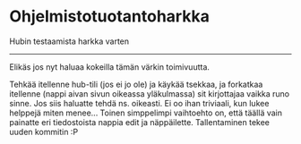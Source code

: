 Ohjelmistotuotantoharkka
========================

Hubin testaamista harkka varten

------------------------------------

Elikäs jos nyt haluaa kokeilla tämän värkin toimivuutta.

Tehkää itellenne hub-tili (jos ei jo ole) ja käykää tsekkaa, ja forkatkaa itellenne (nappi aivan sivun oikeassa yläkulmassa) sit kirjottajaa vaikka runo sinne. Jos siis haluatte tehdä ns. oikeasti. Ei oo ihan triviaali, kun lukee helppejä miten menee...
Toinen simppelimpi vaihtoehto on, että täällä vain painatte eri tiedostoista nappia edit ja näppäilette. Tallentaminen tekee uuden kommitin :P
